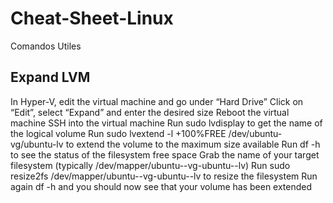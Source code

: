 # Cheat-Sheet-Linux
Comandos Utiles

## Expand LVM ###
In Hyper-V, edit the virtual machine and go under “Hard Drive”
Click on “Edit”, select “Expand” and enter the desired size
Reboot the virtual machine
SSH into the virtual machine
Run sudo lvdisplay to get the name of the logical volume
Run sudo lvextend -l +100%FREE /dev/ubuntu-vg/ubuntu-lv to extend the volume to the maximum size available
Run df -h to see the status of the filesystem free space
Grab the name of your target filesystem (typically /dev/mapper/ubuntu--vg-ubuntu--lv)
Run sudo resize2fs /dev/mapper/ubuntu--vg-ubuntu--lv to resize the filesystem
Run again df -h and you should now see that your volume has been extended
